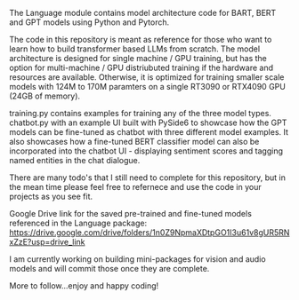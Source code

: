 The Language module contains model architecture code for BART, BERT and GPT models using Python and Pytorch.

The code in this repository is meant as reference for those who want to learn how to build transformer based LLMs from scratch. The model architecture is designed for single machine / GPU training, but has the option for multi-machine / GPU distriubuted training if the hardware and resources are available. Otherwise, it is optimized for training smaller scale models with 124M to 170M paramters on a single RT3090 or RTX4090 GPU (24GB of memory).

training.py contains examples for training any of the three model types. chatbot.py with an example UI built with PySide6 to showcase how the GPT models can be fine-tuned as chatbot with three different model examples. It also showcases how a fine-tuned BERT classifier model can also be incorporated into the chatbot UI - displaying sentiment scores and tagging named entities in the chat dialogue.

There are many todo's that I still need to complete for this repository, but in the mean time please feel free to refernece and use the code in your projects as you see fit.

Google Drive link for the saved pre-trained and fine-tuned models referenced in the Language package: https://drive.google.com/drive/folders/1n0Z9NpmaXDtpGO1I3u61v8gUR5RNxZzE?usp=drive_link

I am currently working on building mini-packages for vision and audio models and will commit those once they are complete.

More to follow...enjoy and happy coding!
